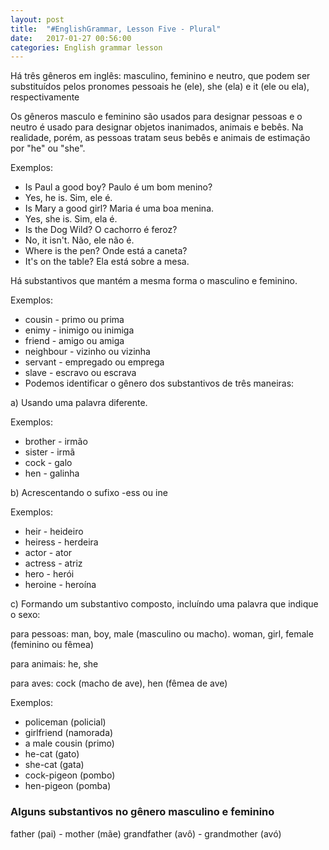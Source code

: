 ```yaml
---
layout: post
title:  "#EnglishGrammar, Lesson Five - Plural"
date:   2017-01-27 00:56:00
categories: English grammar lesson
---
```


Há três gêneros em inglês: masculino, feminino e neutro, que podem ser substituídos pelos pronomes pessoais he (ele), she (ela) e it (ele ou ela), respectivamente

Os gêneros masculo e feminino são usados para designar pessoas e o neutro é usado para designar objetos inanimados, animais e bebês. Na realidade, porém, as pessoas tratam seus bebês e animais de estimação por "he" ou "she".

Exemplos:

* Is Paul a good boy? Paulo é um bom menino?
* Yes, he is. Sim, ele é.
* Is Mary a good girl? Maria é uma boa menina.
* Yes, she is. Sim, ela é.
* Is the Dog Wild? O cachorro é feroz?
* No, it isn't. Não, ele não é.
* Where is the pen? Onde está a caneta?
* It's on the table? Ela está sobre a mesa.

Há substantivos que mantém a mesma forma o masculino e feminino.

Exemplos:

* cousin - primo ou prima
* enimy - inimigo ou inimiga
* friend - amigo ou amiga
* neighbour - vizinho ou vizinha
* servant - empregado ou emprega
* slave - escravo ou escrava
* Podemos identificar o gênero dos substantivos de três maneiras:

a) Usando uma palavra diferente.

Exemplos:

* brother - irmão
* sister - irmã
* cock - galo
* hen - galinha

b) Acrescentando o sufixo -ess ou ine

Exemplos:

* heir - heideiro
* heiress - herdeira
* actor - ator
* actress - atriz
* hero - herói
* heroine - heroína

c) Formando um substantivo composto, incluíndo uma palavra que indique o sexo:

para pessoas: man, boy, male (masculino ou macho). woman, girl, female (feminino ou fêmea)

para animais: he, she

para aves: cock (macho de ave), hen (fêmea de ave)

Exemplos:

* policeman (policial)
* girlfriend (namorada)
* a male cousin (primo)
* he-cat (gato)
* she-cat (gata)
* cock-pigeon (pombo)
* hen-pigeon (pomba)

### Alguns substantivos no gênero masculino e feminino

father (pai) - mother (mãe)
grandfather (avô) - grandmother (avó)